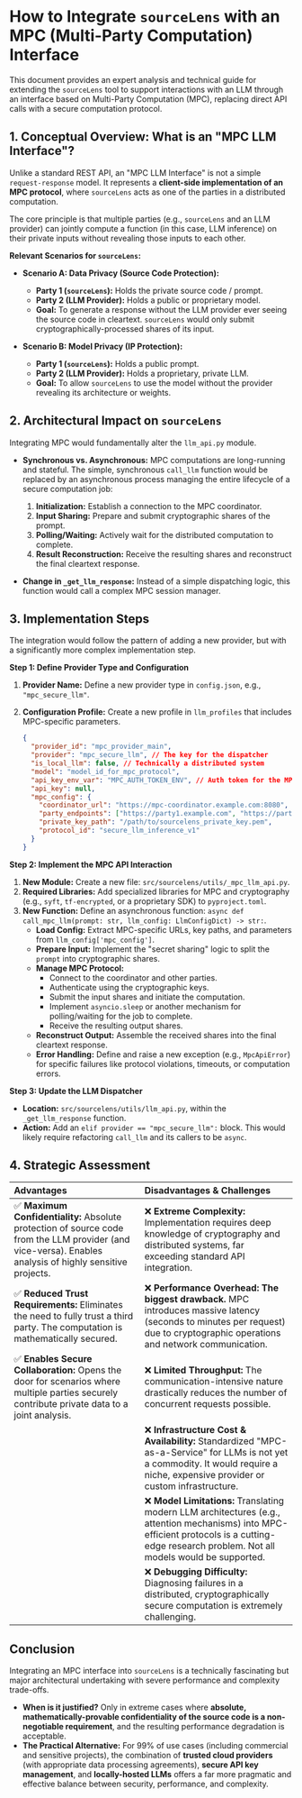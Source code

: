 
# How to Integrate `sourceLens` with an MPC (Multi-Party Computation) Interface

This document provides an expert analysis and technical guide for extending the `sourceLens` tool to support interactions with an LLM through an interface based on Multi-Party Computation (MPC), replacing direct API calls with a secure computation protocol.

## 1. Conceptual Overview: What is an "MPC LLM Interface"?

Unlike a standard REST API, an "MPC LLM Interface" is not a simple `request-response` model. It represents a **client-side implementation of an MPC protocol**, where `sourceLens` acts as one of the parties in a distributed computation.

The core principle is that multiple parties (e.g., `sourceLens` and an LLM provider) can jointly compute a function (in this case, LLM inference) on their private inputs without revealing those inputs to each other.

**Relevant Scenarios for `sourceLens`:**

*   **Scenario A: Data Privacy (Source Code Protection):**
    *   **Party 1 (`sourceLens`):** Holds the private source code / prompt.
    *   **Party 2 (LLM Provider):** Holds a public or proprietary model.
    *   **Goal:** To generate a response without the LLM provider ever seeing the source code in cleartext. `sourceLens` would only submit cryptographically-processed shares of its input.

*   **Scenario B: Model Privacy (IP Protection):**
    *   **Party 1 (`sourceLens`):** Holds a public prompt.
    *   **Party 2 (LLM Provider):** Holds a proprietary, private LLM.
    *   **Goal:** To allow `sourceLens` to use the model without the provider revealing its architecture or weights.

## 2. Architectural Impact on `sourceLens`

Integrating MPC would fundamentally alter the `llm_api.py` module.

*   **Synchronous vs. Asynchronous:** MPC computations are long-running and stateful. The simple, synchronous `call_llm` function would be replaced by an asynchronous process managing the entire lifecycle of a secure computation job:
    1.  **Initialization:** Establish a connection to the MPC coordinator.
    2.  **Input Sharing:** Prepare and submit cryptographic shares of the prompt.
    3.  **Polling/Waiting:** Actively wait for the distributed computation to complete.
    4.  **Result Reconstruction:** Receive the resulting shares and reconstruct the final cleartext response.

*   **Change in `_get_llm_response`:** Instead of a simple dispatching logic, this function would call a complex MPC session manager.

## 3. Implementation Steps

The integration would follow the pattern of adding a new provider, but with a significantly more complex implementation step.

**Step 1: Define Provider Type and Configuration**

1.  **Provider Name:** Define a new provider type in `config.json`, e.g., `"mpc_secure_llm"`.
2.  **Configuration Profile:** Create a new profile in `llm_profiles` that includes MPC-specific parameters.

    ```json
    {
      "provider_id": "mpc_provider_main",
      "provider": "mpc_secure_llm", // The key for the dispatcher
      "is_local_llm": false, // Technically a distributed system
      "model": "model_id_for_mpc_protocol",
      "api_key_env_var": "MPC_AUTH_TOKEN_ENV", // Auth token for the MPC system
      "api_key": null,
      "mpc_config": {
        "coordinator_url": "https://mpc-coordinator.example.com:8080",
        "party_endpoints": ["https://party1.example.com", "https://party2.example.com"],
        "private_key_path": "/path/to/sourcelens_private_key.pem",
        "protocol_id": "secure_llm_inference_v1"
      }
    }
    ```

**Step 2: Implement the MPC API Interaction**

1.  **New Module:** Create a new file: `src/sourcelens/utils/_mpc_llm_api.py`.
2.  **Required Libraries:** Add specialized libraries for MPC and cryptography (e.g., `syft`, `tf-encrypted`, or a proprietary SDK) to `pyproject.toml`.
3.  **New Function:** Define an asynchronous function: `async def call_mpc_llm(prompt: str, llm_config: LlmConfigDict) -> str:`.
    *   **Load Config:** Extract MPC-specific URLs, key paths, and parameters from `llm_config['mpc_config']`.
    *   **Prepare Input:** Implement the "secret sharing" logic to split the `prompt` into cryptographic shares.
    *   **Manage MPC Protocol:**
        *   Connect to the coordinator and other parties.
        *   Authenticate using the cryptographic keys.
        *   Submit the input shares and initiate the computation.
        *   Implement `asyncio.sleep` or another mechanism for polling/waiting for the job to complete.
        *   Receive the resulting output shares.
    *   **Reconstruct Output:** Assemble the received shares into the final cleartext response.
    *   **Error Handling:** Define and raise a new exception (e.g., `MpcApiError`) for specific failures like protocol violations, timeouts, or computation errors.

**Step 3: Update the LLM Dispatcher**

*   **Location:** `src/sourcelens/utils/llm_api.py`, within the `_get_llm_response` function.
*   **Action:** Add an `elif provider == "mpc_secure_llm":` block. This would likely require refactoring `call_llm` and its callers to be `async`.

## 4. Strategic Assessment

| Advantages                               | Disadvantages & Challenges                                                                                                                              |
| :--------------------------------------- | :------------------------------------------------------------------------------------------------------------------------------------------------------ |
| ✅ **Maximum Confidentiality:** Absolute protection of source code from the LLM provider (and vice-versa). Enables analysis of highly sensitive projects. | ❌ **Extreme Complexity:** Implementation requires deep knowledge of cryptography and distributed systems, far exceeding standard API integration. |
| ✅ **Reduced Trust Requirements:** Eliminates the need to fully trust a third party. The computation is mathematically secured. | ❌ **Performance Overhead:** **The biggest drawback.** MPC introduces massive latency (seconds to minutes per request) due to cryptographic operations and network communication. |
| ✅ **Enables Secure Collaboration:** Opens the door for scenarios where multiple parties securely contribute private data to a joint analysis. | ❌ **Limited Throughput:** The communication-intensive nature drastically reduces the number of concurrent requests possible.                               |
|                                          | ❌ **Infrastructure Cost & Availability:** Standardized "MPC-as-a-Service" for LLMs is not yet a commodity. It would require a niche, expensive provider or custom infrastructure. |
|                                          | ❌ **Model Limitations:** Translating modern LLM architectures (e.g., attention mechanisms) into MPC-efficient protocols is a cutting-edge research problem. Not all models would be supported. |
|                                          | ❌ **Debugging Difficulty:** Diagnosing failures in a distributed, cryptographically secure computation is extremely challenging. |

## Conclusion

Integrating an MPC interface into `sourceLens` is a technically fascinating but major architectural undertaking with severe performance and complexity trade-offs.

*   **When is it justified?** Only in extreme cases where **absolute, mathematically-provable confidentiality of the source code is a non-negotiable requirement**, and the resulting performance degradation is acceptable.
*   **The Practical Alternative:** For 99% of use cases (including commercial and sensitive projects), the combination of **trusted cloud providers** (with appropriate data processing agreements), **secure API key management**, and **locally-hosted LLMs** offers a far more pragmatic and effective balance between security, performance, and complexity.

